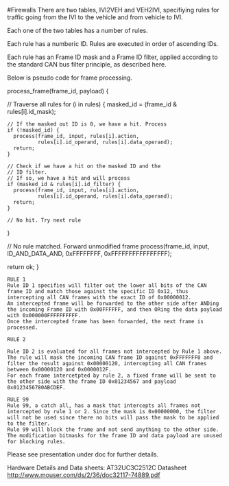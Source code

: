 #Firewalls
There are two tables, IVI2VEH and VEH2IVI, specifiying rules for traffic going from the IVI to the vehicle and from vehicle to IVI.

Each one of the two tables has a number of rules.

Each rule has a numberic ID. Rules are executed in order of ascending IDs.

Each rule has an Frame ID mask and a Frame ID filter, applied according to the standard CAN bus filter principle, as described here.

Below is pseudo code for frame processing.

process_frame(frame_id, payload) {

  // Traverse all rules
  for (i in rules) {
    masked_id = (frame_id & rules[i].id_mask);

    // If the masked out ID is 0, we have a hit. Process
    if (!masked_id) {
      process(frame_id, input, rules[i].action,
	          rules[i].id_operand, rules[i].data_operand);
      return;
    }

    // Check if we have a hit on the masked ID and the
	// ID filter.
    // If so, we have a hit and will process
    if (masked_id & rules[i].id_filter) {
      process(frame_id, input, rules[i].action,
	          rules[i].id_operand, rules[i].data_operand);
      return;
    }

    // No hit. Try next rule
  }

  // No rule matched. Forward unmodified frame
  process(frame_id, input, ID_AND_DATA_AND,
          0xFFFFFFFF, 0xFFFFFFFFFFFFFFFF);

  return ok;
}



    RULE 1
    Rule ID 1 specifies will filter out the lower all bits of the CAN frame ID and match those against the specific ID 0x12, thus intercepting all CAN frames with the exact ID of 0x00000012.
    An intercepted frame will be forwarded to the other side after ANDing the incoming Frame ID with 0x00FFFFFF, and then ORing the data payload with 0x000000FFFFFFFFFF.
    Once the intercepted frame has been forwarded, the next frame is processed.

    RULE 2

    Rule ID 2 is evaluated for all frames not intercepted by Rule 1 above. The rule will mask the incoming CAN frame ID against 0xFFFFFFF0 and filter the result against 0x00000120, intercepting all CAN frames between 0x00000120 and 0x0000012F.
    For each frame intercetpted by rule 2, a fixed frame will be sent to the other side with the frame ID 0x01234567 and payload 0x0123456780ABCDEF.

    RULE 99
    Rule 99, a catch all, has a mask that intercepts all frames not intercepted by rule 1 or 2. Since the mask is 0x00000000, the filter will not be used since there no bits will pass the mask to be applied to the filter.
    Rule 99 will block the frame and not send anything to the other side.
    The modification bitmasks for the frame ID and data payload are unused for blocking rules.

Please see presentation under doc for further details.

Hardware Details and Data sheets: AT32UC3C2512C Datasheet http://www.mouser.com/ds/2/36/doc32117-74889.pdf
